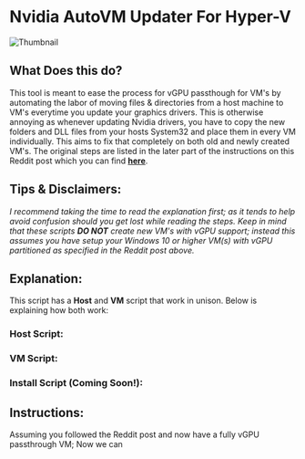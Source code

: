 # Nvidia AutoVM Updater For Hyper-V

![Thumbnail](https://lh3.googleusercontent.com/pw/AM-JKLVhskFWC9qPScinCU32KrVMTqTbMW1-06caQ69hVOHKMA88XeMfE1aNIK4FkQm_zs8Exk95kkVlREUroCPPIeUFpKi0y1WF7_jeXYjTf-n4g21oIV8VIMHCcnUqFAUN43koGy02YfDLxILv82bRCA8sHw=w1207-h894-no?authuser=0)

## What Does this do?
This tool is meant to ease the process for vGPU passthough for VM's by automating the labor of moving files & directories from a host machine to VM's everytime you update your graphics drivers. This is otherwise annoying as whenever updating Nvidia drivers, you have to copy the new folders and DLL files from your hosts System32 and place them in every VM individually. This aims to fix that completely on both old and newly created VM's. The original steps are listed in the later part of the instructions on this Reddit post which you can find [**here**](https://www.reddit.com/r/sysadmin/comments/jym8xz/gpu_partitioning_is_finally_possible_in_hyperv/).

## Tips & Disclaimers:
_I recommend taking the time to read the explanation first; as it tends to help avoid confusion should you get lost while reading the steps. Keep in mind that these scripts **DO NOT** create new VM's with vGPU support; instead this assumes you have setup your Windows 10 or higher VM(s) with vGPU partitioned as specified in the Reddit post above._

## Explanation:
This script has a **Host** and **VM** script that work in unison. Below is explaining how both work:

### Host Script:



### VM Script:


### Install Script (**Coming Soon!**):

## Instructions:
Assuming you followed the Reddit post and now have a fully vGPU passthrough VM; Now we can 

